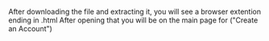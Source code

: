 After downloading the file and extracting it, you will see a browser extention ending in .html
After opening that you will be on the main page for ("Create an Account")

